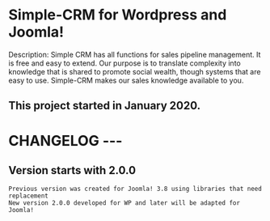 # Simple-CRM for Wordpress and Joomla!

Description: Simple CRM has all functions for sales pipeline management. It is free and easy to extend. Our purpose is to translate complexity into knowledge that is shared to promote social wealth, though systems that are easy to use. Simple-CRM makes our sales knowledge available to you.

## This project started in January 2020.

# CHANGELOG ---
## Version starts with 2.0.0
	Previous version was created for Joomla! 3.8 using libraries that need replacement
	New version 2.0.0 developed for WP and later will be adapted for Joomla!
